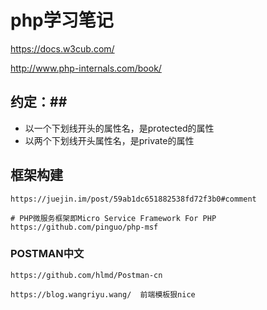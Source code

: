# php学习笔记 #

https://docs.w3cub.com/

http://www.php-internals.com/book/ 

## 约定：##

- 以一个下划线开头的属性名，是protected的属性
- 以两个下划线开头属性名，是private的属性


## 框架构建 ##

	https://juejin.im/post/59ab1dc651882538fd72f3b0#comment

	# PHP微服务框架即Micro Service Framework For PHP
	https://github.com/pinguo/php-msf

### POSTMAN中文 ###

	https://github.com/hlmd/Postman-cn

	https://blog.wangriyu.wang/  前端模板狠nice